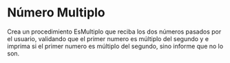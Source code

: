 # Número Multiplo

Crea un procedimiento EsMultiplo que reciba los dos números pasados por el usuario, validando
que el primer numero es múltiplo del segundo y e imprima si el primer numero es múltiplo del
segundo, sino informe que no lo son.
